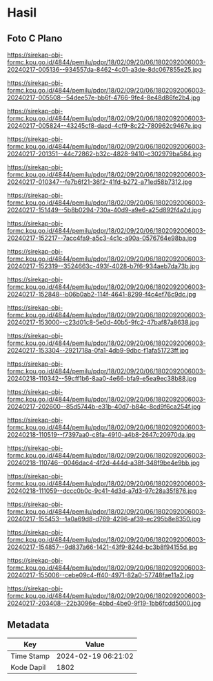 # Hasil

## Foto C Plano

https://sirekap-obj-formc.kpu.go.id/4844/pemilu/pdpr/18/02/09/20/06/1802092006003-20240217-005136--934557da-8462-4c01-a3de-8dc067855e25.jpg

https://sirekap-obj-formc.kpu.go.id/4844/pemilu/pdpr/18/02/09/20/06/1802092006003-20240217-005508--54dee57e-bb6f-4766-9fe4-8e48d86fe2b4.jpg

https://sirekap-obj-formc.kpu.go.id/4844/pemilu/pdpr/18/02/09/20/06/1802092006003-20240217-005824--43245cf8-dacd-4cf9-8c22-780962c9467e.jpg

https://sirekap-obj-formc.kpu.go.id/4844/pemilu/pdpr/18/02/09/20/06/1802092006003-20240217-201351--44c72862-b32c-4828-9410-c302979ba584.jpg

https://sirekap-obj-formc.kpu.go.id/4844/pemilu/pdpr/18/02/09/20/06/1802092006003-20240217-010347--fe7b6f21-36f2-41fd-b272-a71ed58b7312.jpg

https://sirekap-obj-formc.kpu.go.id/4844/pemilu/pdpr/18/02/09/20/06/1802092006003-20240217-151449--5b8b0294-730a-40d9-a9e6-a25d892f4a2d.jpg

https://sirekap-obj-formc.kpu.go.id/4844/pemilu/pdpr/18/02/09/20/06/1802092006003-20240217-152217--7acc4fa9-a5c3-4c1c-a90a-0576764e98ba.jpg

https://sirekap-obj-formc.kpu.go.id/4844/pemilu/pdpr/18/02/09/20/06/1802092006003-20240217-152319--3524663c-493f-4028-b7f6-934aeb7da73b.jpg

https://sirekap-obj-formc.kpu.go.id/4844/pemilu/pdpr/18/02/09/20/06/1802092006003-20240217-152848--b06b0ab2-114f-4641-8299-f4c4ef76c9dc.jpg

https://sirekap-obj-formc.kpu.go.id/4844/pemilu/pdpr/18/02/09/20/06/1802092006003-20240217-153000--c23d01c8-5e0d-40b5-9fc2-47baf87a8638.jpg

https://sirekap-obj-formc.kpu.go.id/4844/pemilu/pdpr/18/02/09/20/06/1802092006003-20240217-153304--2921718a-0fa1-4db9-9dbc-f1afa51723ff.jpg

https://sirekap-obj-formc.kpu.go.id/4844/pemilu/pdpr/18/02/09/20/06/1802092006003-20240218-110342--59cff1b6-8aa0-4e66-bfa9-e5ea9ec38b88.jpg

https://sirekap-obj-formc.kpu.go.id/4844/pemilu/pdpr/18/02/09/20/06/1802092006003-20240217-202600--85d5744b-e31b-40d7-b84c-8cd9f6ca254f.jpg

https://sirekap-obj-formc.kpu.go.id/4844/pemilu/pdpr/18/02/09/20/06/1802092006003-20240218-110519--f7397aa0-c8fa-4910-a4b8-2647c20970da.jpg

https://sirekap-obj-formc.kpu.go.id/4844/pemilu/pdpr/18/02/09/20/06/1802092006003-20240218-110746--0046dac4-4f2d-444d-a38f-348f9be4e9bb.jpg

https://sirekap-obj-formc.kpu.go.id/4844/pemilu/pdpr/18/02/09/20/06/1802092006003-20240218-111059--dccc0b0c-9c41-4d3d-a7d3-97c28a35f876.jpg

https://sirekap-obj-formc.kpu.go.id/4844/pemilu/pdpr/18/02/09/20/06/1802092006003-20240217-155453--1a0a69d8-d769-4296-af39-ec295b8e8350.jpg

https://sirekap-obj-formc.kpu.go.id/4844/pemilu/pdpr/18/02/09/20/06/1802092006003-20240217-154857--9d837a66-1421-43f9-824d-bc3b8f94155d.jpg

https://sirekap-obj-formc.kpu.go.id/4844/pemilu/pdpr/18/02/09/20/06/1802092006003-20240217-155006--cebe09c4-ff40-4971-82a0-57748fae11a2.jpg

https://sirekap-obj-formc.kpu.go.id/4844/pemilu/pdpr/18/02/09/20/06/1802092006003-20240217-203408--22b3096e-4bbd-4be0-9f19-1bb6fcdd5000.jpg


## Metadata

| Key        | Value               |
| ---------- | ------------------- |
| Time Stamp | 2024-02-19 06:21:02 |
| Kode Dapil | 1802                |



